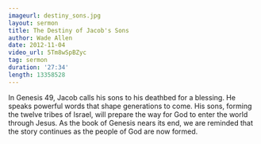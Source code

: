 ```yaml
--- 
imageurl: destiny_sons.jpg
layout: sermon
title: The Destiny of Jacob's Sons
author: Wade Allen
date: 2012-11-04
video_url: 5Tm8wSpBZyc
tag: sermon
duration: '27:34'
length: 13358528
---
```


In Genesis 49, Jacob calls his sons to his deathbed for a blessing. He speaks powerful words that shape generations to come. His sons, forming the twelve tribes of Israel, will prepare the way for God to enter the world through Jesus. As the book of Genesis nears its end, we are reminded that the story continues as the people of God are now formed.
